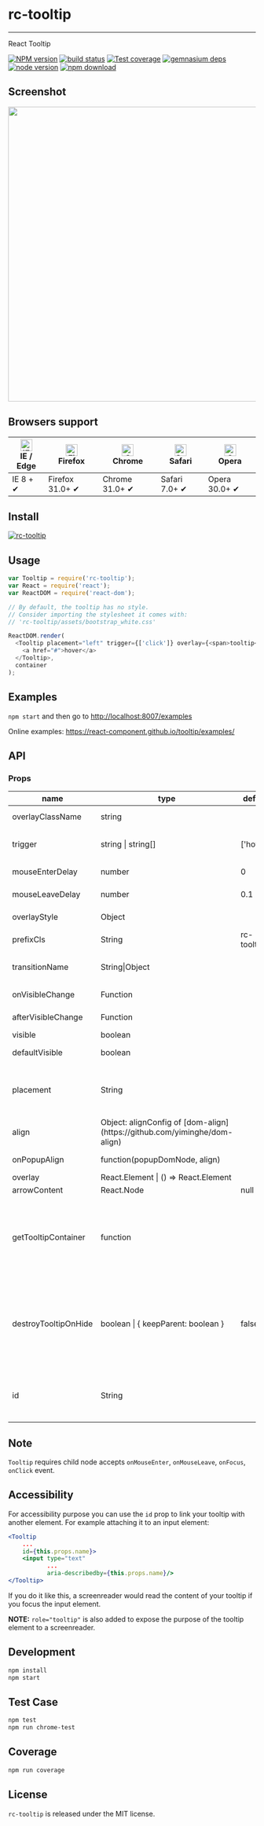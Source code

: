 # rc-tooltip
---

React Tooltip

[![NPM version][npm-image]][npm-url]
[![build status][travis-image]][travis-url]
[![Test coverage][coveralls-image]][coveralls-url]
[![gemnasium deps][gemnasium-image]][gemnasium-url]
[![node version][node-image]][node-url]
[![npm download][download-image]][download-url]

[npm-image]: https://img.shields.io/npm/v/rc-tooltip.svg?style=flat-square
[npm-url]: https://npmjs.org/package/rc-tooltip
[travis-image]: https://img.shields.io/travis/react-component/tooltip.svg?style=flat-square
[travis-url]: https://travis-ci.org/react-component/tooltip
[coveralls-image]: https://img.shields.io/coveralls/react-component/tooltip.svg?style=flat-square
[coveralls-url]: https://coveralls.io/r/react-component/tooltip?branch=master
[gemnasium-image]: https://img.shields.io/gemnasium/react-component/tooltip.svg?style=flat-square
[gemnasium-url]: https://gemnasium.com/react-component/tooltip
[node-image]: https://img.shields.io/badge/node.js-%3E=_0.10-green.svg?style=flat-square
[node-url]: https://nodejs.org/download/
[download-image]: https://img.shields.io/npm/dm/rc-tooltip.svg?style=flat-square
[download-url]: https://npmjs.org/package/rc-tooltip

## Screenshot

<img src="https://gtms03.alicdn.com/tps/i3/TB1NQUSHpXXXXaUXFXXlQqyZXXX-1312-572.png" width="600"/>

## Browsers support

| [<img src="https://raw.githubusercontent.com/alrra/browser-logos/master/src/edge/edge_48x48.png" alt="IE / Edge" width="24px" height="24px" />](http://godban.github.io/browsers-support-badges/)</br>IE / Edge | [<img src="https://raw.githubusercontent.com/alrra/browser-logos/master/src/firefox/firefox_48x48.png" alt="Firefox" width="24px" height="24px" />](http://godban.github.io/browsers-support-badges/)</br>Firefox | [<img src="https://raw.githubusercontent.com/alrra/browser-logos/master/src/chrome/chrome_48x48.png" alt="Chrome" width="24px" height="24px" />](http://godban.github.io/browsers-support-badges/)</br>Chrome | [<img src="https://raw.githubusercontent.com/alrra/browser-logos/master/src/safari/safari_48x48.png" alt="Safari" width="24px" height="24px" />](http://godban.github.io/browsers-support-badges/)</br>Safari | [<img src="https://raw.githubusercontent.com/alrra/browser-logos/master/src/opera/opera_48x48.png" alt="Opera" width="24px" height="24px" />](http://godban.github.io/browsers-support-badges/)</br>Opera |
| --------- | --------- | --------- | --------- | --------- |
| IE 8 + ✔ | Firefox 31.0+ ✔ | Chrome 31.0+ ✔ | Safari 7.0+ ✔ | Opera 30.0+ ✔ |


## Install

[![rc-tooltip](https://nodei.co/npm/rc-tooltip.png)](https://npmjs.org/package/rc-tooltip)

## Usage

```js
var Tooltip = require('rc-tooltip');
var React = require('react');
var ReactDOM = require('react-dom');

// By default, the tooltip has no style.
// Consider importing the stylesheet it comes with:
// 'rc-tooltip/assets/bootstrap_white.css'

ReactDOM.render(
  <Tooltip placement="left" trigger={['click']} overlay={<span>tooltip</span>}>
    <a href="#">hover</a>
  </Tooltip>,
  container
);
```

## Examples

`npm start` and then go to
<http://localhost:8007/examples>

Online examples: <https://react-component.github.io/tooltip/examples/>

## API

### Props

<table class="table table-bordered table-striped">
    <thead>
    <tr>
        <th style="width: 100px;">name</th>
        <th style="width: 50px;">type</th>
        <th style="width: 50px;">default</th>
        <th>description</th>
    </tr>
    </thead>
    <tbody>
        <tr>
          <td>overlayClassName</td>
          <td>string</td>
          <td></td>
          <td>additional className added to popup overlay</td>
        </tr>
        <tr>
          <td>trigger</td>
          <td>string | string[]</td>
          <td>['hover']</td>
          <td>which actions cause tooltip shown. enum of 'hover','click','focus'</td>
        </tr>
        <tr>
          <td>mouseEnterDelay</td>
          <td>number</td>
          <td>0</td>
          <td>delay time to show when mouse enter.unit: s.</td>
        </tr>
        <tr>
          <td>mouseLeaveDelay</td>
          <td>number</td>
          <td>0.1</td>
          <td>delay time to hide when mouse leave.unit: s.</td>
        </tr>
        <tr>
          <td>overlayStyle</td>
          <td>Object</td>
          <td></td>
          <td>additional style of overlay node</td>
        </tr>
        <tr>
          <td>prefixCls</td>
          <td>String</td>
          <td>rc-tooltip</td>
          <td>prefix class name</td>
        </tr>
        <tr>
          <td>transitionName</td>
          <td>String|Object</td>
          <td></td>
          <td>same as https://github.com/react-component/animate</td>
        </tr>
        <tr>
          <td>onVisibleChange</td>
          <td>Function</td>
          <td></td>
          <td>call when visible is changed</td>
        </tr>
        <tr>
          <td>afterVisibleChange</td>
          <td>Function</td>
          <td></td>
          <td>call after visible is changed</td>
        </tr>
        <tr>
          <td>visible</td>
          <td>boolean</td>
          <td></td>
          <td>whether tooltip is visible</td>
        </tr>
        <tr>
          <td>defaultVisible</td>
          <td>boolean</td>
          <td></td>
          <td>whether tooltip is visible initially</td>
        </tr>
        <tr>
          <td>placement</td>
          <td>String</td>
          <td></td>
          <td>one of ['left','right','top','bottom', 'topLeft', 'topRight', 'bottomLeft', 'bottomRight']</td>
        </tr>
        <tr>
          <td>align</td>
          <td>Object: alignConfig of [dom-align](https://github.com/yiminghe/dom-align)</td>
          <td></td>
          <td>value will be merged into placement's config</td>
        </tr>
        <tr>
          <td>onPopupAlign</td>
          <td>function(popupDomNode, align)</td>
          <td></td>
          <td>callback when popup node is aligned</td>
        </tr>
        <tr>
          <td>overlay</td>
          <td>React.Element | () => React.Element</td>
          <td></td>
          <td>popup content</td>
        </tr>
        <tr>
          <td>arrowContent</td>
          <td>React.Node</td>
          <td>null</td>
          <td>arrow content</td>
        </tr>
        <tr>
          <td>getTooltipContainer</td>
          <td>function</td>
          <td></td>
          <td>Function returning html node which will act as tooltip container. By default the tooltip attaches to the body. If you want to change the container, simply return a new element.</td>
        </tr>
        <tr>
          <td>destroyTooltipOnHide</td>
          <td>boolean | { keepParent: boolean }</td>
          <td>false</td>
          <td>whether destroy tooltip when tooltip is hidden.In general, destroyTooltipOnHide will only remove itself instead of parent container of it.Parent container will be removed include tooltip when keepParent is true</td>
        </tr>
        <tr>
          <td>id</td>
          <td>String</td>
          <td></td>
          <td>Id which gets attached to the tooltip content. Can be used with aria-describedby to achieve Screenreader-Support.</td>
        </tr>
    </tbody>
</table>

## Note

`Tooltip` requires child node accepts `onMouseEnter`, `onMouseLeave`, `onFocus`, `onClick` event.

## Accessibility

For accessibility purpose you can use the `id` prop to link your tooltip with another element. For example attaching it to an input element:
```jsx
<Tooltip
    ...
    id={this.props.name}>
    <input type="text"
           ...
           aria-describedby={this.props.name}/>
</Tooltip>
```
If you do it like this, a screenreader would read the content of your tooltip if you focus the input element.

**NOTE:** `role="tooltip"` is also added to expose the purpose of the tooltip element to a screenreader.

## Development

```bash
npm install
npm start
```

## Test Case

```bash
npm test
npm run chrome-test
```

## Coverage

```bash
npm run coverage
```

## License

`rc-tooltip` is released under the MIT license.
